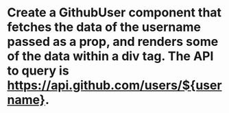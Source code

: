 # Create a GithubUser component that fetches the data of the username passed as a prop, and renders some of the data within a div tag. The API to query is https://api.github.com/users/${username}.
